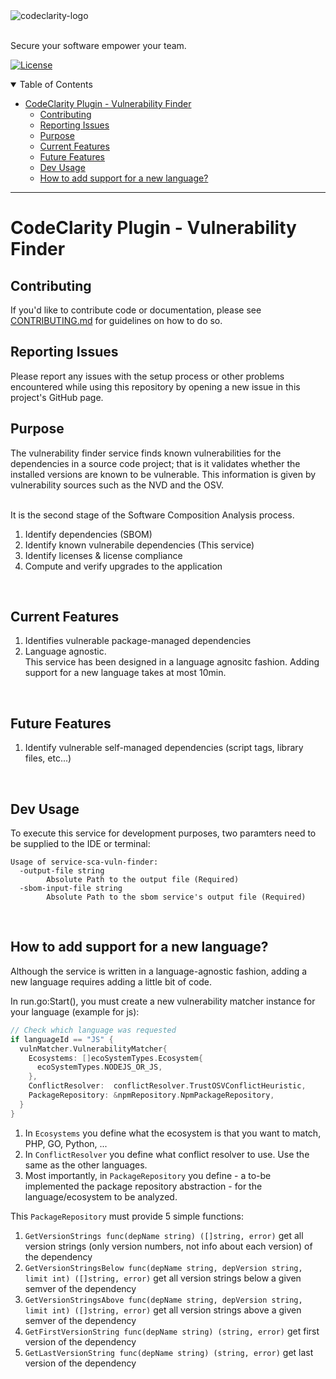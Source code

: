 <picture>
  <source media="(prefers-color-scheme: dark)" srcset="https://github.com/CodeClarityCE/identity/blob/main/logo/vectorized/logo_name_white.svg">
  <source media="(prefers-color-scheme: light)" srcset="https://github.com/CodeClarityCE/identity/blob/main/logo/vectorized/logo_name_black.svg">
  <img alt="codeclarity-logo" src="https://github.com/CodeClarityCE/identity/blob/main/logo/vectorized/logo_name_black.svg">
</picture>
<br>
<br>

Secure your software empower your team.

[![License](https://img.shields.io/github/license/codeclarityce/codeclarity-dev)](LICENSE.txt)

<details open="open">
<summary>Table of Contents</summary>

- [CodeClarity Plugin - Vulnerability Finder](#codeclarity-plugin---vulnerability-finder)
  - [Contributing](#contributing)
  - [Reporting Issues](#reporting-issues)
  - [Purpose](#purpose)
  - [Current Features](#current-features)
  - [Future Features](#future-features)
  - [Dev Usage](#dev-usage)
  - [How to add support for a new language?](#how-to-add-support-for-a-new-language)


</details>

---

# CodeClarity Plugin - Vulnerability Finder

## Contributing

If you'd like to contribute code or documentation, please see [CONTRIBUTING.md](https://github.com/CodeClarityCE/codeclarity-dev/blob/main/CONTRIBUTING.md) for guidelines on how to do so.

## Reporting Issues

Please report any issues with the setup process or other problems encountered while using this repository by opening a new issue in this project's GitHub page.

## Purpose

The vulnerability finder service finds known vulnerabilities for the dependencies in a source code project; that is it validates whether the installed versions are known to be vulnerable. This information is given by vulnerability sources such as the NVD and the OSV. 

<br> It is the second stage of the Software Composition Analysis process.

1. Identify dependencies (SBOM)
2. Identify known vulnerabile dependencies (This service)
3. Identify licenses & license compliance
4. Compute and verify upgrades to the application

<br>

## Current Features

1. Identifies vulnerable package-managed dependencies
2. Language agnostic. 
   <br> This service has been designed in a language agnositc fashion. Adding support for a new language takes at most 10min.

<br>

## Future Features

1. Identify vulnerable self-managed dependencies (script tags, library files, etc...)

<br>

## Dev Usage

To execute this service for development purposes, two paramters need to be supplied to the IDE or terminal:

```
Usage of service-sca-vuln-finder:
  -output-file string
    	Absolute Path to the output file (Required)
  -sbom-input-file string
    	Absolute Path to the sbom service's output file (Required)
```
<br>

## How to add support for a new language?

Although the service is written in a language-agnostic fashion, adding a new language requires adding a little bit of code.

In run.go:Start(), you must create a new vulnerability matcher instance for your language (example for js):

```go
// Check which language was requested
if languageId == "JS" {
  vulnMatcher.VulnerabilityMatcher{
    Ecosystems: []ecoSystemTypes.Ecosystem{
      ecoSystemTypes.NODEJS_OR_JS,
    },
    ConflictResolver:  conflictResolver.TrustOSVConflictHeuristic,
    PackageRepository: &npmRepository.NpmPackageRepository,
  }
}
```

1. In `Ecosystems` you define what the ecosystem is that you want to match, PHP, GO, Python, ...
2. In `ConflictResolver` you define what conflict resolver to use. Use the same as the other languages.
3. Most importantly, in `PackageRepository` you define - a to-be implemented the package repository abstraction - for the language/ecosystem to be analyzed.

This `PackageRepository` must provide 5 simple functions:
  1. `GetVersionStrings func(depName string) ([]string, error)` get all version strings (only version numbers, not info about each version) of the dependency
  2. `GetVersionStringsBelow func(depName string, depVersion string, limit int) ([]string, error)` get all version strings below a given semver of the dependency
  3. `GetVersionStringsAbove func(depName string, depVersion string, limit int) ([]string, error)` get all version strings above a given semver of the dependency
  4. `GetFirstVersionString func(depName string) (string, error)` get first version of the dependency
  5. `GetLastVersionString func(depName string) (string, error)` get last version of the dependency
